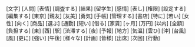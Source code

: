 
[文字]
[人間]
[表情]
[調査する]
[結果]
[留学生]
[感情]
[表し]
[権限]
[設定する]
[編集する]
[東京]
[親友]
[友美]
[勇気]
[手帳]
[管理する]
[書店]
[特に]
[若い]
[女性]
[向く]
[商品]
[選ぶ]
[通勤]
[短い]
[借る]
[家賃]
[ヶ月]
[万円]
[以内]
[全額]
[負担する]
[東]
[西]
[駅]
[渋滞する]
[夜]
[予報]
[地方]
[気温]
[雲ひ]
[沖]
[台風]
[風]
[更に]
[強い]
[午後]
[様々な]
[計画]
[皆様]
[出席]
[次回]
[行動]






